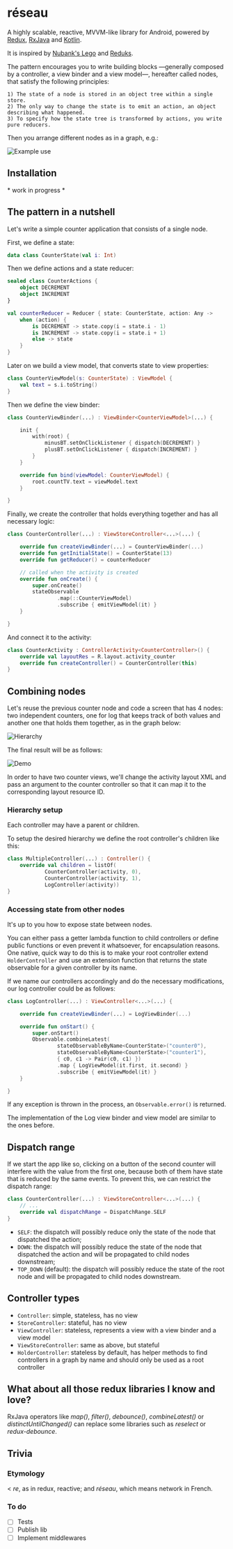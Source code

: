 # réseau

A highly scalable, reactive, MVVM-like library for Android, powered by [Redux][reduxjs], [RxJava][rxjava] and [Kotlin][kotlin]. 

It is inspired by [Nubank's Lego][lego] and [Reduks][reduks].

The pattern encourages you to write building blocks —generally composed by a controller, a view binder and a view model—, hereafter called nodes, that satisfy the following principles:
```
1) The state of a node is stored in an object tree within a single store.
2) The only way to change the state is to emit an action, an object describing what happened.
3) To specify how the state tree is transformed by actions, you write pure reducers.
```

Then you arrange different nodes as in a graph, e.g.:

![Example use](https://cloud.githubusercontent.com/assets/3226564/20561951/543efcfa-b168-11e6-925d-49c12f343599.png)

## Installation
  \* work in progress \*

## The pattern in a nutshell

Let's write a simple counter application that consists of a single node.

First, we define a state:
```kotlin
data class CounterState(val i: Int)
```

Then we define actions and a state reducer:
```kotlin
sealed class CounterActions {
    object DECREMENT
    object INCREMENT
}
```
```kotlin
val counterReducer = Reducer { state: CounterState, action: Any ->
    when (action) {
        is DECREMENT -> state.copy(i = state.i - 1)
        is INCREMENT -> state.copy(i = state.i + 1)
        else -> state
    }
}
```

Later on we build a view model, that converts state to view properties:
```kotlin
class CounterViewModel(s: CounterState) : ViewModel {
    val text = s.i.toString()
}
```

Then we define the view binder:
```kotlin
class CounterViewBinder(...) : ViewBinder<CounterViewModel>(...) {

    init {
        with(root) {
            minusBT.setOnClickListener { dispatch(DECREMENT) }
            plusBT.setOnClickListener { dispatch(INCREMENT) }
        }
    }

    override fun bind(viewModel: CounterViewModel) {
        root.countTV.text = viewModel.text
    }

}
```

Finally, we create the controller that holds everything together and has all necessary logic:
```kotlin
class CounterController(...) : ViewStoreController<...>(...) {

    override fun createViewBinder(...) = CounterViewBinder(...)
    override fun getInitialState() = CounterState(13)
    override fun getReducer() = counterReducer

    // called when the activity is created
    override fun onCreate() {
        super.onCreate()
        stateObservable
                .map(::CounterViewModel)
                .subscribe { emitViewModel(it) }
    }

}
```

And connect it to the activity:
```kotlin
class CounterActivity : ControllerActivity<CounterController>() {
    override val layoutRes = R.layout.activity_counter
    override fun createController() = CounterController(this)
}
```

## Combining nodes

Let's reuse the previous counter node and code a screen that has 4 nodes: two independent counters, one for log that keeps track of both values and another one that holds them together, as in the graph below:

![Hierarchy](https://cloud.githubusercontent.com/assets/3226564/20578225/6f2bc292-b1ad-11e6-8998-647268eee9d8.png)

The final result will be as follows:

![Demo](https://cloud.githubusercontent.com/assets/3226564/20483051/3b555cbc-afd7-11e6-86c8-e91c619c5677.gif)

In order to have two counter views, we'll change the activity layout XML and pass an argument to the counter controller so that it can map it to the corresponding layout resource ID. 

### Hierarchy setup

Each controller may have a parent or children. 

To setup the desired hierarchy we define the root controller's children like this:

```kotlin
class MultipleController(...) : Controller() {
    override val children = listOf(
            CounterController(activity, 0),
            CounterController(activity, 1),
            LogController(activity))
}
```

### Accessing state from other nodes

It's up to you how to expose state between nodes. 

You can either pass a getter lambda function to child controllers or define public functions or even prevent it whatsoever, for encapsulation reasons. One native, quick way to do this is to make your root controller extend `HolderController` and use an extension function that returns the state observable for a given controller by its name. 

If we name our controllers accordingly and do the necessary modifications, our log controller could be as follows:

```kotlin
class LogController(...) : ViewController<...>(...) {

    override fun createViewBinder(...) = LogViewBinder(...)

    override fun onStart() {
        super.onStart()
        Observable.combineLatest(
                stateObservableByName<CounterState>("counter0"),
                stateObservableByName<CounterState>("counter1"),
                { c0, c1 -> Pair(c0, c1) })
                .map { LogViewModel(it.first, it.second) }
                .subscribe { emitViewModel(it) }
    }

}
```

If any exception is thrown in the process, an `Observable.error()` is returned. 

The implementation of the Log view binder and view model are similar to the ones before.

## Dispatch range

If we start the app like so, clicking on a button of the second counter will interfere with the value from the first one, because both of them have state that is reduced by the same events. To prevent this, we can restrict the dispatch range:
```kotlin
class CounterController(...) : ViewStoreController<...>(...) {
    // ...
    override val dispatchRange = DispatchRange.SELF
}
```
- `SELF`: the dispatch will possibly reduce only the state of the node that dispatched the action;
- `DOWN`: the dispatch will possibly reduce the state of the node that dispatched the action and will be propagated to child nodes downstream;
- `TOP_DOWN` (default): the dispatch will possibly reduce the state of the root node and will be propagated to child nodes downstream.

## Controller types
- `Controller`: simple, stateless, has no view 
- `StoreController`: stateful, has no view
- `ViewController`: stateless, represents a view with a view binder and a view model
- `ViewStoreController`: same as above, but stateful
- `HolderController`: stateless by default, has helper methods to find controllers in a graph by name and should only be used as a root controller

## What about all those redux libraries I know and love?
RxJava operators like *map()*, *filter()*, *debounce()*, *combineLatest()* or *distinctUntilChanged()* can replace some libraries such as *reselect* or *redux-debounce*.

## Trivia

### Etymology
  < *re*, as in redux, reactive; and *réseau*, which means network in French.
  
### To do
- [ ] Tests
- [ ] Publish lib
- [ ] Implement middlewares

[frp]: https://gist.github.com/staltz/868e7e9bc2a7b8c1f754
[kotlin]: https://kotlinlang.org/
[reduxjs]: http://redux.js.org/
[react]: https://facebook.github.io/react/
[reframe]: https://github.com/Day8/re-frame
[astut]: https://www.sitepoint.com/12-android-tutorials-beginners/
[lego]: https://github.com/nubank/lego
[reduks]: https://github.com/beyondeye/Reduks
[anvil]: https://github.com/zserge/anvil
[rxjava]: https://github.com/ReactiveX/RxJava
[dagger]: https://github.com/square/dagger
[okhttp]: http://square.github.io/okhttp/
[gson]: https://github.com/google/gson
[mockito]: http://mockito.org/
[robolectric]: http://robolectric.org/
[espresso]: https://google.github.io/android-testing-support-library/docs/espresso/
